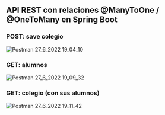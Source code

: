 ## API REST con relaciones @ManyToOne / @OneToMany en Spring Boot
### POST: save colegio
![Postman 27_6_2022 19_04_10](https://user-images.githubusercontent.com/88462536/176048095-25bc8d31-c067-4afb-8523-abd2c12ffd7e.png)
### GET: alumnos
![Postman 27_6_2022 19_09_32](https://user-images.githubusercontent.com/88462536/176048186-2aed0c7c-e3c6-4a28-bc85-563932c13b53.png)
### GET: colegio (con sus alumnos)
![Postman 27_6_2022 19_11_42](https://user-images.githubusercontent.com/88462536/176048264-a86cb5f9-c0c0-45cd-ba5a-21bbe75135ba.png)
